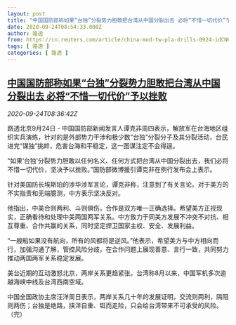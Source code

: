 ```yaml
---
layout: post
title: "中国国防部称如果“台独”分裂势力胆敢把台湾从中国分裂出去 必将“不惜一切代价”予以挫败"
date: 2020-09-24T08:54:33.000Z
author: 路透
from: https://cn.reuters.com/article/china-mod-tw-pla-drills-0924-idCNKCS26F18K
tags: [ 路透 ]
categories: [ 路透 ]
---
```

<!--1600937673000-->
[中国国防部称如果“台独”分裂势力胆敢把台湾从中国分裂出去 必将“不惜一切代价”予以挫败](https://cn.reuters.com/article/china-mod-tw-pla-drills-0924-idCNKCS26F18K)
------

<div>
<div><i>2020-09-24T08:36:42Z</i></div><p>路透北京9月24日 - 中国国防部新闻发言人谭克非周四表示，解放军在台海地区组织实兵演练，针对的是外部势力干涉和极少数“台独”分裂分子及其分裂活动，台民进党“谋独”挑衅，危害台海和平稳定，这一图谋注定不会得逞。</p><p>“如果‘台独’分裂势力胆敢以任何名义、任何方式把台湾从中国分裂出去，我们必将不惜一切代价，坚决予以挫败。”国防部微博援引谭克非在例行发布会上表示。</p><p>针对美国防长埃斯珀的涉华涉军言论，谭克非称，注意到了有关言论。对于美方的不实指责和无端臆测，中方表示坚决反对。</p><p>他指出，中美合则两利、斗则俱伤，合作是双方唯一正确选择。希望美方正视现实，正确看待和处理中美两国两军关系。中方致力于同美方发展不冲突不对抗、相互尊重、合作共赢的关系，同时坚定捍卫国家主权、安全、发展利益。</p><p>“一艘船如果没有航向，所有的风都将是逆风。”他表示，希望美方与中方相向而行，加强沟通了解，管控风险分歧，在合作问题上展现善意、言行一致，共同努力推动两国两军关系稳定发展。</p><p>美台近期的互动激怒北京，两岸关系更趋紧张。台湾称8月以来，中国军机多次逾越海峡中线及台湾西南空域。</p><p>中国全国政协主席汪洋周日表示，两岸关系几十年的发展证明，交流则两利，隔阻则两伤；台独是绝路，挟洋自重、铤而走险，只会给台湾带来不可承受的风险。（完）</p>
</div>

